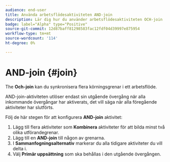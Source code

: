 ```yaml
---
audience: end-user
title: Använda arbetsflödesaktiviteten AND-join
description: Lär dig hur du använder arbetsflödesaktiviteten OCH-join
badge: label="Alpha" type="Positive"
source-git-commit: 12d87baff81298583fac12fdf04d39997e875954
workflow-type: tm+mt
source-wordcount: '114'
ht-degree: 0%

---
```



# AND-join {#join}

The **Och-join** kan du synkronisera flera körningsgrenar i ett arbetsflöde.

AND-join-aktiviteten utlöser endast sin utgående övergång när alla inkommande övergångar har aktiverats, det vill säga när alla föregående aktiviteter har slutförts.

Följ de här stegen för att konfigurera **AND-join** aktivitet:

1. Lägg till flera aktiviteter som **Kombinera** aktiviteter för att bilda minst två olika utförandegrenar.
1. Lägg till en **AND-join** till någon av grenarna.
1. I **Sammanfogningsalternativ** markerar du alla tidigare aktiviteter du vill delta i.
1. Välj **Primär uppsättning** som ska behållas i den utgående övergången.
